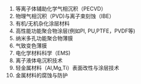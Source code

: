 1. 等离子体辅助化学气相沉积（PECVD）    
2. 物理气相沉积（PVD)与离子束刻蚀（IBE）
3. 有机/无机杂化涂层材料
4. 高性能功能聚合物涂层(例如PI, PU,PTFE，PVDF等)     
5. 纳米多孔功能聚合物薄膜   
6. 气致变色薄膜 
7. 电化学材料科学（EMS)
8. 离子液体电沉积技术
9. 轻金属材料（Al,Mg,Ti）表面改性与涂层技术   
10. 金属材料的腐蚀与防护  




